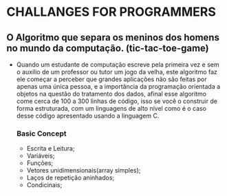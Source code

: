 # CHALLANGES FOR PROGRAMMERS

## O Algoritmo que separa os meninos dos homens no mundo da computação. (tic-tac-toe-game)
 - Quando um estudante de computação escreve pela primeira vez e sem o auxilio de um professor ou tutor um jogo da velha, este algoritmo faz ele começar a perceber que grandes aplicações não são feitas por apenas uma única pessoa, e a importância da programação orientada a objetos na questão do tratamento dos dados, afinal esse algoritmo come cerca de 100 a 300 linhas de código, isso se você o construir de forma estruturada, com um linguagens de alto nível como é o caso desse código apresentado usando a linguagem C.
   ### Basic Concept
    - Escrita e Leitura;
    - Variáveis;
    - Funções;
    - Vetores unidimensionais(array simples);
    - Laços de repetição aninhados;
    - Condicinais;
